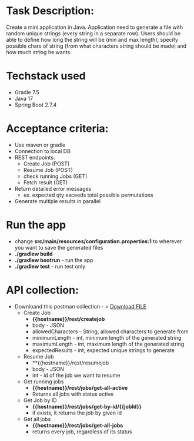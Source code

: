 # Task Description: 
Create a mini application in Java. Application need to generate a file with random unique strings (every string in a separate row). Users should be able to define how long the string will be (min and max length), specify possible chars of string (from what characters string should be made) and how much string he wants.
# Techstack used
- Gradle 7.5
- Java 17
- Spring Boot 2.7.4
# Acceptance criteria:
- Use maven or gradle
- Connection to local DB
- REST endpoints:
    - Create Job (POST)
    - Resume Job (POST)
    - check running Jobs (GET)
    - Fetch result (GET)
 - Return detailed error messages
    - ex. expected qty exceeds total possible permutations
 - Generate multiple results in parallel
 
 # Run the app
- change **src/main/resources/configuration.properties:1** to wherever you want to save the generated files
- **./gradlew build**
- **./gradlew bootrun** - run the app 
- **./gradlew test** - run test only
 
 # API collection: 
- Downloand this postman collection - > <a id="raw-url" href="https://raw.githubusercontent.com/duckiedot/string-generator-api-app/master/stringgenerator.postman_collection.json">Download FILE</a>
    - Create Job 
        - **{{hostname}}/rest/createjob**
        - body - JSON
        - allowedCharacters - String, allowed characters to generate from
        - minimumLength - int, minimum length of the generated string
        - maximumLength - int, maximum length of the generated string
        - expectedResults - int, expected unique strings to generate
    - Resume Job
        - **{{hostname}}/rest/resumejob
        - body - JSON
        - int - id of the job we want to resume
    - Get running jobs
        - **{{hostname}}/rest/jobs/get-all-active**
        - Returns all jobs with status active
    - Get Job by ID
        - **{{hostname}}/rest/jobs/get-by-id/{{jobId}}**
        - if exists, it returns the job by given id
    - Get all jobs
        - **{{hostname}}/rest/jobs/get-all-jobs**
        - returns every job, regardless of its status
